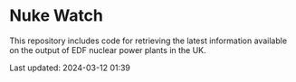 # Nuke Watch

This repository includes code for retrieving the latest information available on the output of EDF nuclear power plants in the UK.

Last updated: 2024-03-12 01:39